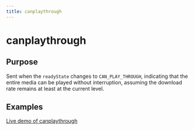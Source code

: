 ```yaml
---
title: canplaythrough
---
```

# canplaythrough #

## Purpose ##

Sent when the `readyState` changes to `CAN_PLAY_THROUGH`, indicating that the entire media can be played without interruption, assuming the download rate remains at least at the current level.

## Examples ##

[Live demo of canplaythrough](http://jsfiddle.net/popcornjs/Fp8BM/)

